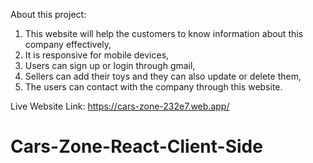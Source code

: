 About this project:
1. This website will help the customers to know information about this company effectively,
2. It is responsive for mobile devices,
3. Users can sign up or login through gmail,
4. Sellers can add their toys and they can also update or delete them,
5. The users can contact with the company through this website.

Live Website Link: https://cars-zone-232e7.web.app/
# Cars-Zone-React-Client-Side
